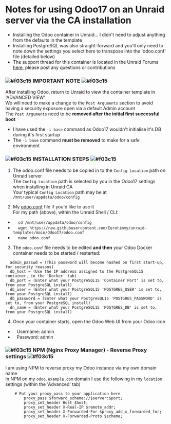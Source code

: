 # Notes for using Odoo17 on an Unraid server via the CA installation

- Installing the Odoo container in Unraid... I didn't need to adjust anything from the defaults in the template
- Installing PostgreSQL was also straight-forward and you'll only need to note down the settings you select here to transpose into the 'odoo.conf' file (detailed below)
- The support thread for this container is located in the Unraid Forums [here](https://forums.unraid.net/topic/150914-support-eurotimmy-odoo17/), please post any questions or contributions


### ![#f03c15](https://placehold.co/15x15/f03c15/f03c15.png) **IMPORTANT NOTE** ![#f03c15](https://placehold.co/15x15/f03c15/f03c15.png)

After installing Odoo, return to Unraid to view the container template in 'ADVANCED VIEW'\
We will need to make a change to the `Post Arguments` section to avoid having a security exposure open via a default Admin account\
The `Post Arguments` need to be **removed after the initial first successful boot**
- I have used the `-i base` command as Odoo17 wouldn't initialise it's DB during it's first startup
- The `-i base` command **must be removed** to make for a safe environment

### ![#f03c15](https://placehold.co/15x15/f03c15/f03c15.png) **INSTALLATION STEPS** ![#f03c15](https://placehold.co/15x15/f03c15/f03c15.png)


1. The odoo.conf file needs to be copied in to the `Config Location` path on Unraid server\
The `Config Location` path is selected by you in the Odoo17 settings when installing in Unraid CA\
Your typical `Config Location` path may be at `/mnt/user/appdata/odoo/config`

2. My [odoo.conf](https://github.com/Eurotimmy/unraid-templates/blob/main/Odoo17/odoo.conf) file if you'd like to use it\
For my path (above), within the Unraid Shell / CLI:
- &nbsp;&nbsp;&nbsp; `cd /mnt/user/appdata/odoo/config`
- &nbsp;&nbsp;&nbsp; `wget https://raw.githubusercontent.com/Eurotimmy/unraid-templates/main/Odoo17/odoo.conf`
- &nbsp;&nbsp;&nbsp; `nano odoo.conf`

3. The `odoo.conf` file needs to be edited **and then** your Odoo Docker container needs to be started / restarted: 
```
  admin_passwd = (This password will become hashed on first start-up, for security reasons)
  db_host = (Use the IP address assigned to the PostgreSQL15 container, in the 'Docker' tab)
  db_port = (Enter what your PostgreSQL15 'Container Port' is set to, from your PostgreSQL install)
  db_user = (Enter what your PostgreSQL15 'POSTGRES_USER' is set to, from your PostgreSQL install)
  db_password = (Enter what your PostgreSQL15 'POSTGRES_PASSWORD' is set to, from your PostgreSQL install)
  dn_name = (Enter what your PostgreSQL15 'POSTGRES_DB' is set to, from your PostgreSQL install)
```

4. Once your container starts, open the Odoo Web UI from your Odoo icon
- &nbsp;&nbsp;&nbsp;Username: admin
- &nbsp;&nbsp;&nbsp;Password: admin


### ![#f03c15](https://placehold.co/15x15/f03c15/f03c15.png) **NPM (Nginx Proxy Manager) - Reverse Proxy settings** ![#f03c15](https://placehold.co/15x15/f03c15/f03c15.png)

I am using NPM to reverse proxy my Odoo instance via my own domain name\
In NPM on my `odoo.example.com` domain I use the following in my `location` settings (within the 'Advanced' tab)
``` location / {
    # Put your proxy_pass to your application here
        proxy_pass $forward_scheme://$server:$port;
        proxy_set_header Host $host;
        proxy_set_header X-Real-IP $remote_addr;
        proxy_set_header X-Forwarded-For $proxy_add_x_forwarded_for;
        proxy_set_header X-Forwarded-Proto $scheme;
```
